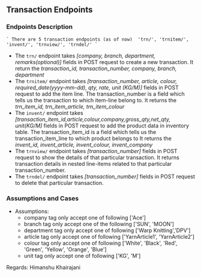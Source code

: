 ## Transaction Endpoints
### Endpoints Description
    ` There are 5 transaction endpoints (as of now)  'trn/', 'trnitem/', 'invent/', 'trnview/', 'trndel/' `

- The ```trn/``` endpoint takes *[company, branch, department, remarks(optional)]* fields in POST request to create a new transaction. It return the *transaction_id, transaction_number, company, branch, department*
- The ```trnitem/``` endpoint takes *[transaction_number, article, colour, required_date(yyyy-mm-dd), qty, rate, unit (KG/M)]* fields in POST request to add the item line. The transaction_number is a field which tells us the transaction to which item-line belong to. It returns the *trn_item_id, trn_item_article, trn_item_colour*
- The ```invent/``` endpoint takes *[transaction_item_id,article,colour,company,gross_qty,net_qty, unit(KG/M]* fields in POST request to add the product data in inventory table. The transaction_item_id is a field which tells us the transaction_item_line to which product belongs to It returns the *invent_id, invent_article, invent_colour, invent_company*
- The ```trnview/``` endpoint takes *[transaction_number]* fields in POST request to show the details of that particular transaction. It returns transaction details in nested line-items related to that particular transaction_number.
- The ```trndel/``` endpoint takes *[transaction_number]* fields in POST request to delete that particular transaction.

### Assumptions and Cases
- Assumptions:
  - company tag only accept one of following ['Ace']
  - branch tag only accept one of the following ['SUN', 'MOON']
  - department tag only accept one of following ['Warp Knitting','DPV']
  - article tag only accept one of following ['YarnArticle1', 'YarnArticle2']
  - colour tag only accept one of following ['White', 'Black', 'Red', 'Green', 'Yellow', 'Orange', 'Blue']
  - unit tag only accept one of following ['KG', 'M']
  
Regards: Himanshu Khairajani